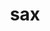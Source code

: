 ---
category: 3-letters
denotation: null
name: sax
reference_link: https://www.etymonline.com/word/sax
root_language: null
root_name: null
title: sax
type: free
word_sums:
- respelling: sax
  sum: 'Sax + '
---